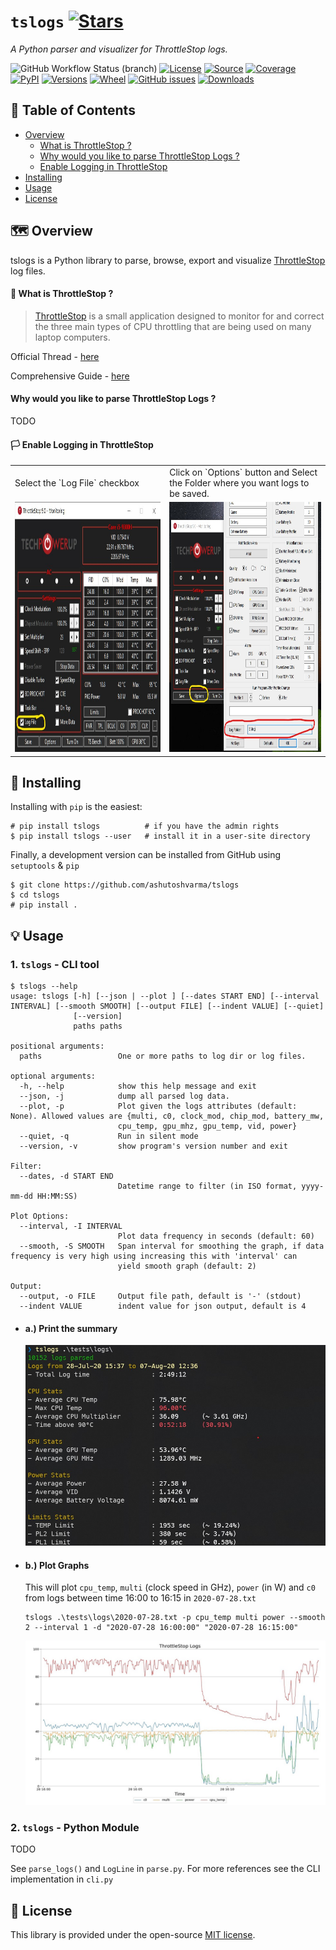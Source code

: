 # `tslogs` [![Stars](https://img.shields.io/github/stars/ashutoshvarma/tslogs.svg?style=social&maxAge=3600&label=Star)](https://github.com/ashutoshvarma/tslogs/stargazers)
*A Python parser and visualizer for ThrottleStop logs.*

![GitHub Workflow Status (branch)](https://img.shields.io/github/workflow/status/ashutoshvarma/tslogs/Python%20package/main?style=flat-square)
[![License](https://img.shields.io/badge/license-MIT-blue.svg?style=flat-square&maxAge=2678400)](https://choosealicense.com/licenses/mit/)
[![Source](https://img.shields.io/badge/source-GitHub-303030.svg?maxAge=2678400&style=flat-square)](https://github.com/ashutoshvarma/tslogs/)
[![Coverage](https://img.shields.io/codecov/c/gh/ashutoshvarma/tslogs?style=flat-square&maxAge=3600)](https://codecov.io/gh/ashutoshvarma/tslogs/)
[![PyPI](https://img.shields.io/pypi/v/tslogs.svg?style=flat-square&maxAge=3600)](https://pypi.python.org/pypi/tslogs)
[![Versions](https://img.shields.io/pypi/pyversions/tslogs.svg?style=flat-square&maxAge=3600)](https://pypi.org/project/tslogs/#files)
[![Wheel](https://img.shields.io/pypi/wheel/pronto?style=flat-square&maxAge=3600)](https://pypi.org/project/pronto/#files)
[![GitHub issues](https://img.shields.io/github/issues/ashutoshvarma/tslogs.svg?style=flat-square&maxAge=600)](https://github.com/ashutoshvarma/tslogs/issues)
[![Downloads](https://img.shields.io/badge/dynamic/json?style=flat-square&color=303f9f&maxAge=86400&label=downloads&query=%24.total_downloads&url=https%3A%2F%2Fapi.pepy.tech%2Fapi%2Fprojects%2Ftslogs)](https://pepy.tech/project/tslogs)

## 🚩 Table of Contents

- [Overview](#%EF%B8%8F-overview)
  - [What is ThrottleStop ?](#-what-is-throttlestop-)
  - [Why would you like to parse ThrottleStop Logs ?](#why-would-you-like-to-parse-throttlestop-logs-)
  - [Enable Logging in ThrottleStop](#%EF%B8%8F-enable-logging-in-throttlestop)
- [Installing](#-installing)
- [Usage](#-usage)
- [License](#-license)



## 🗺️ Overview

tslogs is a Python library to parse, browse, export and visualize
[ThrottleStop](https://www.techpowerup.com/download/techpowerup-throttlestop/) log files.

#### 📖 What is ThrottleStop ?
> [ThrottleStop](https://www.techpowerup.com/download/techpowerup-throttlestop/)
is a small application designed to monitor for 
and correct the three main types of CPU throttling that are 
being used on many laptop computers.

Official Thread - [here](http://forum.notebookreview.com/threads/the-throttlestop-guide.531329/)

Comprehensive Guide - [here](https://www.ultrabookreview.com/31385-the-throttlestop-guide/)

#### Why would you like to parse ThrottleStop Logs ?
TODO

#### 🏳️ Enable Logging in ThrottleStop
<table>
  <tr>
    <td>Select the `Log File` checkbox</td>
     <td>Click on `Options` button and Select the Folder where you want logs to be saved.</td>
  </tr>
  <tr>
    <td valign="top">
      <img src="https://github.com/ashutoshvarma/tslogs/blob/main/docs/_static/throttlestop-log-enable.jpg?raw=true" width="500" height="400">
    </td>
    <td valign="top">
      <img src="https://github.com/ashutoshvarma/tslogs/blob/main/docs/_static/throttlestop-log-folder.jpg?raw=true" width="500" height="400">
    </td>
  </tr>
 </table>
 
## 🔧 Installing

Installing with `pip` is the easiest:
```console
# pip install tslogs          # if you have the admin rights
$ pip install tslogs --user   # install it in a user-site directory
```

Finally, a development version can be installed from GitHub
using `setuptools` & `pip`
```console
$ git clone https://github.com/ashutoshvarma/tslogs
$ cd tslogs
# pip install .
```

## 💡 Usage 
### 1. `tslogs` - CLI tool
```console
$ tslogs --help
usage: tslogs [-h] [--json | --plot ] [--dates START END] [--interval INTERVAL] [--smooth SMOOTH] [--output FILE] [--indent VALUE] [--quiet]
              [--version]
              paths paths

positional arguments:
  paths                 One or more paths to log dir or log files.

optional arguments:
  -h, --help            show this help message and exit
  --json, -j            dump all parsed log data.
  --plot, -p            Plot given the logs attributes (default: None). Allowed values are {multi, c0, clock_mod, chip_mod, battery_mw,       
                        cpu_temp, gpu_mhz, gpu_temp, vid, power}
  --quiet, -q           Run in silent mode
  --version, -v         show program's version number and exit

Filter:
  --dates, -d START END
                        Datetime range to filter (in ISO format, yyyy-mm-dd HH:MM:SS)

Plot Options:
  --interval, -I INTERVAL
                        Plot data frequency in seconds (default: 60)
  --smooth, -S SMOOTH   Span interval for smoothing the graph, if data frequency is very high using increasing this with 'interval' can       
                        yield smooth graph (default: 2)

Output:
  --output, -o FILE     Output file path, default is '-' (stdout)
  --indent VALUE        indent value for json output, default is 4
```
- #### a.) Print the summary
  ![tslogs-summary](docs/_static/summary.jpg)

- #### b.) Plot Graphs
  This will plot `cpu_temp`, `multi` (clock speed in GHz),
  `power` (in W) and `c0` from logs between time 16:00 to 16:15 in `2020-07-28.txt` 
  ```console
  tslogs .\tests\logs\2020-07-28.txt -p cpu_temp multi power --smooth 2 --interval 1 -d "2020-07-28 16:00:00" "2020-07-28 16:15:00"
  ```
  ![tslogs-plot](docs/_static/plot.jpg)

### 2. `tslogs` - Python Module
TODO

See `parse_logs()` and `LogLine` in `parse.py`. For more references
see the CLI implementation in `cli.py`



## 📜 License

This library is provided under the open-source
[MIT license](https://choosealicense.com/licenses/mit/).
